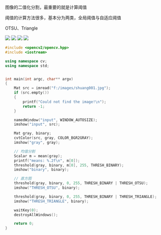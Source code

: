 图像的二值化分割，最重要的就是计算阈值

阈值的计算方法很多，基本分为两类，全局阈值与自适应阈值

OTSU、Triangle

![](https://img2018.cnblogs.com/blog/1446249/202002/1446249-20200215210321235-619915890.png)
![](https://img2018.cnblogs.com/blog/1446249/202002/1446249-20200215210329890-966017468.png)
![](https://img2018.cnblogs.com/blog/1446249/202002/1446249-20200215210343323-2143327643.png)
![](https://img2018.cnblogs.com/blog/1446249/202002/1446249-20200215210351666-2068078716.png)

```c++
#include <opencv2/opencv.hpp>
#include <iostream>

using namespace cv;
using namespace std;


int main(int argc, char** argv)
{
    Mat src = imread("f:/images/shuang001.jpg");
    if (src.empty())
    {
        printf("Could not find the image!\n");
        return -1;
    }

    namedWindow("input", WINDOW_AUTOSIZE);
    imshow("input", src);

    Mat gray, binary;
    cvtColor(src, gray, COLOR_BGR2GRAY);
    imshow("gray", gray);

    // 均值分割
    Scalar m = mean(gray);
    printf("means: %.2f\n", m[0]);
    threshold(gray, binary, m[0], 255, THRESH_BINARY);
    imshow("binary", binary);

    // 直方图
    threshold(gray, binary, 0, 255, THRESH_BINARY | THRESH_OTSU);
    imshow("THRESH_OTSU", binary);

    threshold(gray, binary, 0, 255, THRESH_BINARY | THRESH_TRIANGLE);
    imshow("THRESH_TRIANGLE", binary);

    waitKey(0);
    destroyAllWindows();

    return 0;
}
```
